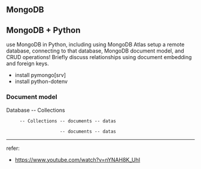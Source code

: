 ## MongoDB
## MongoDB + Python
use MongoDB in Python, including using MongoDB Atlas setup a remote database, connecting to that database, MongoDB document model, and CRUD operations! 
Briefly discuss relationships using document embedding and foreign keys.

- install pymongo[srv]
- install python-dotenv

### Document model
Database -- Collections

         -- Collections -- documents -- datas
         
                        -- documents -- datas



--------------------------------------
refer:
- https://www.youtube.com/watch?v=nYNAH8K_UhI
